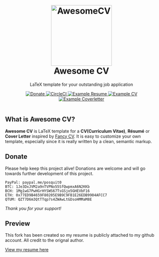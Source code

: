 <h1 align="center">
  <a href="https://github.com/asamwow/Awesome-CV" title="AwesomeCV Documentation">
    <img alt="AwesomeCV" src="https://github.com/asamwow/Awesome-CV/raw/master/icon.png" width="200px" height="200px" />
  </a>
  <br />
  Awesome CV
</h1>

<p align="center">
  LaTeX template for your outstanding job application
</p>

<div align="center">
  <a href="https://www.paypal.me/asamwow">
    <img alt="Donate" src="https://img.shields.io/badge/Donate-PayPal-blue.svg" />
  </a>
  <a href="https://circleci.com/gh/asamwow/Awesome-CV">
    <img alt="CircleCI" src="https://circleci.com/gh/asamwow/Awesome-CV.svg?style=shield" />
  </a>
  <a href="https://raw.githubusercontent.com/asamwow/Awesome-CV/master/examples/resume.pdf">
    <img alt="Example Resume" src="https://img.shields.io/badge/resume-pdf-green.svg" />
  </a>
  <a href="https://raw.githubusercontent.com/asamwow/Awesome-CV/master/examples/cv.pdf">
    <img alt="Example CV" src="https://img.shields.io/badge/cv-pdf-green.svg" />
  </a>
  <a href="https://raw.githubusercontent.com/asamwow/Awesome-CV/master/examples/coverletter.pdf">
    <img alt="Example Coverletter" src="https://img.shields.io/badge/coverletter-pdf-green.svg" />
  </a>
</div>

<br />

## What is Awesome CV?

**Awesome CV** is LaTeX template for a **CV(Curriculum Vitae)**, **Résumé** or **Cover Letter** inspired by [Fancy CV](https://www.sharelatex.com/templates/cv-or-resume/fancy-cv). It is easy to customize your own template, especially since it is really written by a clean, semantic markup.


## Donate

Please help keep this project alive! Donations are welcome and will go towards further development of this project.

    PayPal: paypal.me/posquit0
    BTC: 1Je3DxJVM2a9nTVPNo55SfQwpmxA6N2KKb
    BCH: 1Mg1wG7PwHGrHYSWS67TsGSjo5GHEVbF16
    ETH: 0x77ED9B4659F80205E9B9C9FB1E26EDB9904AFCC7
    QTUM: QZT7D6m3QtTTqp7s4ZWAwLtGDsoHMMaM8E

*Thank you for your support!*

## Preview

This fork has been created so my resume is publicly attached to my github account. All credit to the orignal author.

[View my resume here](https://github.com/asamwow/Awesome-CV/blob/master/examples/cv.pdf) 
